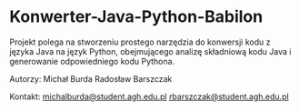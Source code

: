 # Konwerter-Java-Python-Babilon
Projekt polega na stworzeniu prostego narzędzia do konwersji kodu z języka Java na język Python, obejmującego analizę składniową kodu Java i generowanie odpowiedniego kodu Pythona.

Autorzy:
Michał Burda
Radosław Barszczak

Kontakt:
michalburda@student.agh.edu.pl
rbarszczak@student.agh.edu.pl
